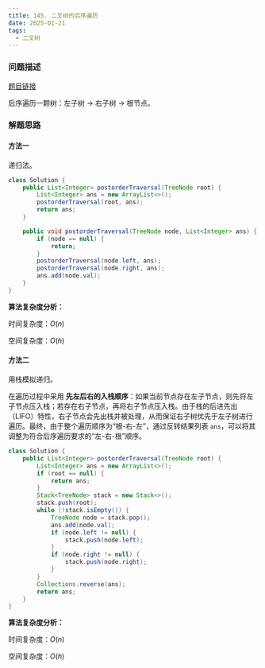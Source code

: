 ```yaml
---
title: 145. 二叉树的后序遍历
date: 2025-01-21
tags:
  - 二叉树
---
```


### 问题描述

[题目链接](https://leetcode.cn/problems/binary-tree-postorder-traversal/description/)

后序遍历一颗树：左子树 -> 右子树 -> 根节点。

### 解题思路

#### 方法一

递归法。

```java
class Solution {
    public List<Integer> postorderTraversal(TreeNode root) {
        List<Integer> ans = new ArrayList<>();
        postorderTraversal(root, ans);
        return ans;
    }

    public void postorderTraversal(TreeNode node, List<Integer> ans) {
        if (node == null) {
            return;
        }
        postorderTraversal(node.left, ans);
        postorderTraversal(node.right, ans);
        ans.add(node.val);
    }
}
```

**算法复杂度分析：**

时间复杂度：$O(n)$

空间复杂度：$O(h)$

#### 方法二

用栈模拟递归。

在遍历过程中采用 **先左后右的入栈顺序**：如果当前节点存在左子节点，则先将左子节点压入栈；若存在右子节点，再将右子节点压入栈。由于栈的后进先出（LIFO）特性，右子节点会先出栈并被处理，从而保证右子树优先于左子树进行遍历。最终，由于整个遍历顺序为“根-右-左”，通过反转结果列表 `ans`，可以将其调整为符合后序遍历要求的“左-右-根”顺序。

```java
class Solution {
    public List<Integer> postorderTraversal(TreeNode root) {
        List<Integer> ans = new ArrayList<>();
        if (root == null) {
            return ans;
        }
        Stack<TreeNode> stack = new Stack<>();
        stack.push(root);
        while (!stack.isEmpty()) {
            TreeNode node = stack.pop();
            ans.add(node.val);
            if (node.left != null) {
                stack.push(node.left);
            }
            if (node.right != null) {
                stack.push(node.right);
            }
        }
        Collections.reverse(ans);
        return ans;
    }
}
```

**算法复杂度分析：**

时间复杂度：$O(n)$

空间复杂度：$O(h)$

